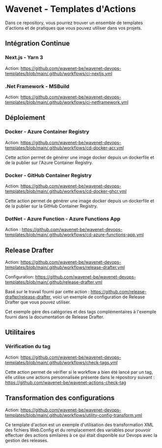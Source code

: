 # Wavenet - Templates d'Actions
Dans ce repository, vous pourrez trouver un ensemble de templates d'actions et de pratiques que vous pouvez utiliser dans vos projets.

## Intégration Continue
### Next.js - Yarn 3
Action: https://github.com/wavenet-be/wavenet-devops-templates/blob/main/.github/workflows/ci-nextjs.yml

### .Net Framework - MSBuild
Action: https://github.com/wavenet-be/wavenet-devops-templates/blob/main/.github/workflows/ci-netframework.yml

## Déploiement
### Docker - Azure Container Registry
Action: https://github.com/wavenet-be/wavenet-devops-templates/blob/main/.github/workflows/cd-docker-acr.yml

Cette action permet de générer une image docker depuis un dockerfile et de la publier sur l'Azure Container Registry.

### Docker - GitHub Container Registry
Action: https://github.com/wavenet-be/wavenet-devops-templates/blob/main/.github/workflows/cd-docker-ghcr.yml

Cette action permet de générer une image docker depuis un dockerfile et de la publier sur la GitHub Container Registry.

### DotNet - Azure Function - Azure Functions App
Action : https://github.com/wavenet-be/wavenet-devops-templates/blob/main/.github/workflows/cd-azure-functions-app.yml

## Release Drafter
Action: https://github.com/wavenet-be/wavenet-devops-templates/blob/main/.github/workflows/release-drafter.yml

Configuration: https://github.com/wavenet-be/wavenet-devops-templates/blob/main/.github/release-drafter.yml

Basé sur le travail fourni par cette action : https://github.com/release-drafter/release-drafter, voici un exemple de configuration de Release Drafter que vous pouvez utiliser.

Cet exemple gère des catégories et des tags complémentaires à l'exemple fourni dans la documentation de Release Drafter.

## Utilitaires
### Vérification du tag
Action: https://github.com/wavenet-be/wavenet-devops-templates/blob/main/.github/workflows/check-tags.yml

Cette action permet de vérifier si le workflow a bien été lancé par un tag, elle utilise une actions personnalisée présente dans le répository suivant : https://github.com/wavenet-be/wavenet-actions-check-tag

## Transformation des configurations
Action: https://github.com/wavenet-be/wavenet-devops-templates/blob/main/.github/workflows/utility-config-transform.yml

Ce template d'action est un exemple d'utilisation des transformation XML des fichiers Web.Config et du remplacement des variables pour pouvoir effectuer des actions similaires à ce qui était disponible sur Devops avec la gestion des releases.